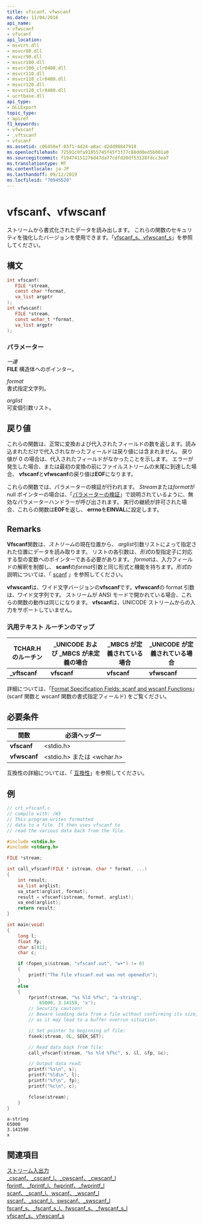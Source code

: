 ```yaml
---
title: vfscanf、vfwscanf
ms.date: 11/04/2016
api_name:
- vfwscanf
- vfscanf
api_location:
- msvcrt.dll
- msvcr80.dll
- msvcr90.dll
- msvcr100.dll
- msvcr100_clr0400.dll
- msvcr110.dll
- msvcr110_clr0400.dll
- msvcr120.dll
- msvcr120_clr0400.dll
- ucrtbase.dll
api_type:
- DLLExport
topic_type:
- apiref
f1_keywords:
- vfwscanf
- _vftscanf
- vfscanf
ms.assetid: c06450ef-03f1-4d24-a8ac-d2dd98847918
ms.openlocfilehash: 72591c9fa91855745f45f3f77c88dd0ed5b001a0
ms.sourcegitcommit: f19474151276d47da77cdfd20df53128fdcc3ea7
ms.translationtype: MT
ms.contentlocale: ja-JP
ms.lasthandoff: 09/12/2019
ms.locfileid: "70945520"
---
```

# <a name="vfscanf-vfwscanf"></a>vfscanf、vfwscanf

ストリームから書式化されたデータを読み出します。 これらの関数のセキュリティを強化したバージョンを使用できます。「[vfscanf_s、vfwscanf_s](vfscanf-s-vfwscanf-s.md)」を参照してください。

## <a name="syntax"></a>構文

```C
int vfscanf(
   FILE *stream,
   const char *format,
   va_list argptr
);
int vfwscanf(
   FILE *stream,
   const wchar_t *format,
   va_list argptr
);
```

### <a name="parameters"></a>パラメーター

*一連*<br/>
**FILE** 構造体へのポインター。

*format*<br/>
書式指定文字列。

*arglist*<br/>
可変個引数リスト。

## <a name="return-value"></a>戻り値

これらの関数は、正常に変換および代入されたフィールドの数を返します。読み込まれただけで代入されなかったフィールドは戻り値には含まれません。 戻り値が 0 の場合は、代入されたフィールドがなかったことを示します。 エラーが発生した場合、または最初の変換の前にファイルストリームの末尾に到達した場合、 **vfscanf**と**vfwscanf**の戻り値は**EOF**になります。

これらの関数では、パラメーターの検証が行われます。 *Stream*または*format*が null ポインターの場合は、「[パラメーターの検証](../../c-runtime-library/parameter-validation.md)」で説明されているように、無効なパラメーターハンドラーが呼び出されます。 実行の継続が許可された場合、これらの関数は**EOF**を返し、 **errno**を**EINVAL**に設定します。

## <a name="remarks"></a>Remarks

**Vfscanf**関数は、*ストリーム*の現在位置から、 *arglist*引数リストによって指定された位置にデータを読み取ります。 リストの各引数は、*形式*の型指定子に対応する型の変数へのポインターである必要があります。 *format*は、入力フィールドの解釈を制御し、 **scanf**の*format*引数と同じ形式と機能を持ちます。*形式*の説明については、「 [scanf](scanf-scanf-l-wscanf-wscanf-l.md) 」を参照してください。

**vfwscanf**は、ワイド文字バージョンの**vfscanf**です。**vfwscanf**の format 引数は、ワイド文字列です。 ストリームが ANSI モードで開かれている場合、これらの関数の動作は同じになります。 **vfscanf**は、UNICODE ストリームからの入力をサポートしていません。

### <a name="generic-text-routine-mappings"></a>汎用テキスト ルーチンのマップ

|TCHAR.H のルーチン|_UNICODE および _MBCS が未定義の場合|_MBCS が定義されている場合|_UNICODE が定義されている場合|
|---------------------|------------------------------------|--------------------|-----------------------|
|**_vftscanf**|**vfscanf**|**vfscanf**|**vfwscanf**|

詳細については、「[Format Specification Fields: scanf and wscanf Functions](../../c-runtime-library/format-specification-fields-scanf-and-wscanf-functions.md)」(scanf 関数と wscanf 関数の書式指定フィールド) をご覧ください。

## <a name="requirements"></a>必要条件

|関数|必須ヘッダー|
|--------------|---------------------|
|**vfscanf**|\<stdio.h>|
|**vfwscanf**|\<stdio.h> または \<wchar.h>|

互換性の詳細については、「 [互換性](../../c-runtime-library/compatibility.md)」を参照してください。

## <a name="example"></a>例

```C
// crt_vfscanf.c
// compile with: /W3
// This program writes formatted
// data to a file. It then uses vfscanf to
// read the various data back from the file.

#include <stdio.h>
#include <stdarg.h>

FILE *stream;

int call_vfscanf(FILE * istream, char * format, ...)
{
    int result;
    va_list arglist;
    va_start(arglist, format);
    result = vfscanf(istream, format, arglist);
    va_end(arglist);
    return result;
}

int main(void)
{
    long l;
    float fp;
    char s[81];
    char c;

    if (fopen_s(&stream, "vfscanf.out", "w+") != 0)
    {
        printf("The file vfscanf.out was not opened\n");
    }
    else
    {
        fprintf(stream, "%s %ld %f%c", "a-string",
            65000, 3.14159, 'x');
        // Security caution!
        // Beware loading data from a file without confirming its size,
        // as it may lead to a buffer overrun situation.

        // Set pointer to beginning of file:
        fseek(stream, 0L, SEEK_SET);

        // Read data back from file:
        call_vfscanf(stream, "%s %ld %f%c", s, &l, &fp, &c);

        // Output data read:
        printf("%s\n", s);
        printf("%ld\n", l);
        printf("%f\n", fp);
        printf("%c\n", c);

        fclose(stream);
    }
}
```

```Output
a-string
65000
3.141590
x
```

## <a name="see-also"></a>関連項目

[ストリーム入出力](../../c-runtime-library/stream-i-o.md)<br/>
[_cscanf、_cscanf_l、_cwscanf、_cwscanf_l](cscanf-cscanf-l-cwscanf-cwscanf-l.md)<br/>
[fprintf、_fprintf_l、fwprintf、_fwprintf_l](fprintf-fprintf-l-fwprintf-fwprintf-l.md)<br/>
[scanf、_scanf_l、wscanf、_wscanf_l](scanf-scanf-l-wscanf-wscanf-l.md)<br/>
[sscanf、_sscanf_l、swscanf、_swscanf_l](sscanf-sscanf-l-swscanf-swscanf-l.md)<br/>
[fscanf_s、_fscanf_s_l、fwscanf_s、_fwscanf_s_l](fscanf-s-fscanf-s-l-fwscanf-s-fwscanf-s-l.md)<br/>
[vfscanf_s、vfwscanf_s](vfscanf-s-vfwscanf-s.md)<br/>
